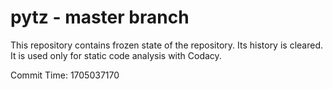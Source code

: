 # pytz - master branch

This repository contains frozen state of the repository.
Its history is cleared. It is used only for static code
analysis with Codacy.

Commit Time: 1705037170